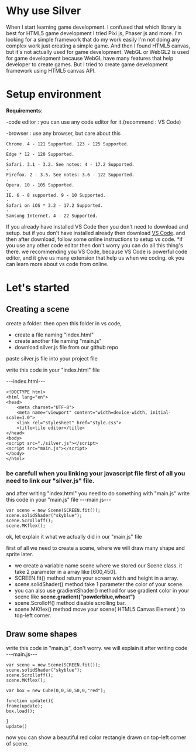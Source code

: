 # Why use Silver

When I start learning game development. I confused that which library is best for HTML5 game development I tried Pixi js, Phaser js and more. I'm looking for a simple framework that do my work easily I'm not doing any complex work just creating a simple game. And then I found HTML5 canvas, but it's not actually used for game development. WebGL or WebGL2 is used for game development because WebGL have many features that help developer to create games. But I tried to create game development framework using HTML5 canvas API.
# Setup environment
**Requirements**:

-code editor : you can use any code editor for it.(recommend : VS Code)

-browser : use any browser, but care about this

```
Chrome. 4 - 121 Supported. 123 - 125 Supported.
-
Edge * 12 - 120 Supported.
-
Safari. 3.1 - 3.2. See notes: 4 - 17.2 Supported.
-
Firefox. 2 - 3.5. See notes: 3.6 - 122 Supported.
-
Opera. 10 - 105 Supported.
-
IE. 6 - 8 supported. 9 - 10 Supported.
-
Safari on iOS * 3.2 - 17.2 Supported.
-
Samsung Internet. 4 - 22 Supported.
```

If you already have installed VS Code then you don't need to download and setup. but if you don't have installed already then download [VS Code](https://code.visualstudio.com/download).
and then after download, follow some online instructions to setup vs code.
*if you use any other code editor then don't worry you can do all this thing's there.
we recommending you VS Code, because VS Code is powerful code editor, and it give us many extension that help us when we coding. ok you can learn more about vs code from online.

# Let's started

## Creating a scene
create a folder. then open this folder in vs code,
- create a file naming "index.html"
- create another file naming "main.js"
- download silver.js file from our github repo

paste silver.js file into your project file

write this code in your "index.html" file

---index.html---
```
<!DOCTYPE html>
<html lang="en">
<head>
    <meta charset="UTF-8">
    <meta name="viewport" content="width=device-width, initial-scale=1.0">
    <link rel="stylesheet" href="style.css">
    <title>tile editor</title>
</head>
<body>
<script src="./silver.js"></script>
<script src="main.js"></script>
</body>
</html>

```
### be carefull when you linking your javascript file first of all you need to link our "silver.js" file.
and after writing "index.html" you need to do something with "main.js"
write this code in your "main.js" file
---main.js---
```
var scene = new Scene(SCREEN.fit());
scene.solidShader("skyblue");
scene.Scrolloff();
scene.MKflex();

```
ok, let explain it
what we actually did in our "main.js" file

first of all we need to create a scene, where we will draw many shape and sprite later.
- we create a variable name scene where we stored our Scene class. it take 2 parameter in a array like [600,450].
- SCREEN.fit() method return your screen width and height in a array.
- scene.solidShader() method take 1 parameter the color of your scene.
- you can also use gradientShader() method for use gradient color in your scene like **scene.gradient("powderblue,wheat")**
- scene.Scrolloff() method disable scrolling bar.
- scene.MKflex() method move your scene( HTML5 Canvas Element ) to top-left corner.
 
## Draw some shapes

write this code in "main.js", don't worry. we will explain it after writing code
---main.js---
```
var scene = new Scene(SCREEN.fit());
scene.solidShader("skyblue");
scene.Scrolloff();
scene.MKflex();

var box = new Cube(0,0,50,50,0,"red");

function update(){
frame(update);
box.load();

}
update()

```
now you can show a beautiful red color rectangle drawn on top-left corner of scene.
